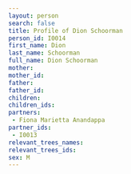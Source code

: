```yaml
---
layout: person
search: false
title: Profile of Dion Schoorman
person_id: I0014
first_name: Dion
last_name: Schoorman
full_name: Dion Schoorman
mother: 
mother_id: 
father: 
father_id: 
children:
children_ids:
partners:
 - Fiona Marietta Anandappa
partner_ids:
 - I0013
relevant_trees_names:
relevant_trees_ids:
sex: M
---
```


